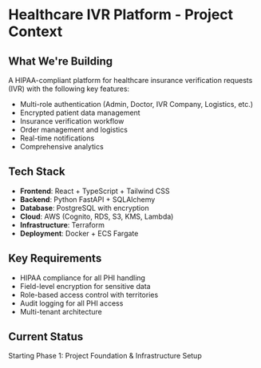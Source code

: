 # Healthcare IVR Platform - Project Context

## What We're Building
A HIPAA-compliant platform for healthcare insurance verification requests (IVR) with the following key features:

- Multi-role authentication (Admin, Doctor, IVR Company, Logistics, etc.)
- Encrypted patient data management
- Insurance verification workflow
- Order management and logistics
- Real-time notifications
- Comprehensive analytics

## Tech Stack
- **Frontend**: React + TypeScript + Tailwind CSS
- **Backend**: Python FastAPI + SQLAlchemy
- **Database**: PostgreSQL with encryption
- **Cloud**: AWS (Cognito, RDS, S3, KMS, Lambda)
- **Infrastructure**: Terraform
- **Deployment**: Docker + ECS Fargate

## Key Requirements
- HIPAA compliance for all PHI handling
- Field-level encryption for sensitive data
- Role-based access control with territories
- Audit logging for all PHI access
- Multi-tenant architecture

## Current Status
Starting Phase 1: Project Foundation & Infrastructure Setup
